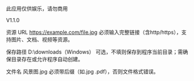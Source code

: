 此应用仅供娱乐，请勿商用

V1.1.0

资源 URL	https://example.com/file.jpg	必须输入完整链接（含http/https），支持图片、文档、视频等资源。

保存路径	D:\downloads（Windows）	可选，不填则保存到程序当前目录；需确保目录存在或允许程序自动创建。

文件名	风景图.jpg	必须带后缀（如.jpg .pdf），否则文件格式错误。
